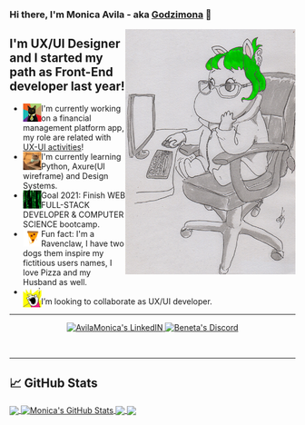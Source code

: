 ### Hi there, I'm Monica Avila - aka [Godzimona][website] 👋

<img align="right" alt="Godzimona" src="./img/moomin.png" width="300" height="432" />

## I'm UX/UI Designer and I started my path as Front-End developer last year!

- <img align="left" alt="businesscat" width="32px" src="./img/cat.jpg" /> I'm currently working on a financial management platform app, my role are related with [UX-UI activities][kingfield]!
- <img align="left" alt="matrix" width="32px" src="./img/mac_cat.gif" /> I'm currently learning Python, Axure(UI wireframe) and Design Systems.
- <img align="left" alt="matrix" width="32px" src="./img/matrix.gif" /> Goal 2021: Finish WEB FULL-STACK DEVELOPER & COMPUTER SCIENCE bootcamp.
- <img align="left" alt="pizza" width="32px" src="./img/pizza.gif" /> Fun fact: I'm a Ravenclaw, I have two dogs them inspire my fictitious users names, I love Pizza and my Husband as well.
- <img align="left" alt="allThings" width="32px" src="./img/scream.jpg" /><br /> I’m looking to collaborate as UX/UI developer.


---
<p align="center">
    <a href="https://www.linkedin.com/in/avilamonica/" target="blank">
    <img alt="AvilaMonica's LinkedIN" width="22px" src="https://raw.githubusercontent.com/peterthehan/peterthehan/master/assets/linkedin.svg" />
    </a>
    <a href="https://discord.gg/wwGZuh6x" target="blank">
    <img alt="Beneta's Discord" width="22px" src="https://raw.githubusercontent.com/peterthehan/peterthehan/master/assets/discord.svg" />
    </a>
</p>
<br />

---

## &#x1f4c8; GitHub Stats

<a href="https://github.com/Monicavila/Monicavila">
  <img align="center" src="https://github-readme-stats.vercel.app/api/top-langs/?username=Monicavila&hide=python&title_color=ffffff&text_color=c9cacc&icon_color=39ff14&bg_color=1d1f21&langs_count=3" />
</a>
<a href="https://github.com/Monicavila/Monicavila">
  <img align="center" src="https://github-readme-stats.vercel.app/api?username=Monicavila&show_icons=true&line_height=27&count_private=true&title_color=ffffff&text_color=c9cacc&icon_color=39ff14&bg_color=1d1f21" alt="Monica's GitHub Stats" />
</a>

<a href="https://github.com/Monicavila/RVMA">
  <img align="center" src="https://github-readme-stats.vercel.app/api/pin/?username=Monicavila&repo=RVMA&title_color=ffffff&text_color=c9cacc&icon_color=39ff14&bg_color=1d1f21" />
</a>


<a href="https://github.com/Monicavila/Fusion">
  <img align="center" src="https://github-readme-stats.vercel.app/api/pin/?username=Monicavila&repo=Fusion&title_color=ffffff&text_color=c9cacc&icon_color=39ff14&bg_color=1d1f21" />
</a>    


<!-- links to actual job and portfolio -->

[website]: <http://monicavila.com/> "Monicavila Portfolio"
[kingfield]: <https://www.kingfieldcorp.com/> "Kingfield products"


<!-- Resources -->
<!-- Icons: https://simpleicons.org/ -->
<!-- GitHub Stats: https://github.com/anuraghazra/github-readme-stats -->
<!-- Emojis: https://revelry.co/resources/remote-work/custom-slack-emoji/ -->
<!-- Awesome GitHub Profile README: https://github.com/abhisheknaiidu/awesome-github-profile-readme -->
